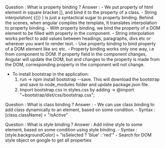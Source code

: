 Question : What is property binding ?
Answer :
         - We put property of html element in square bracket [], and bind it to the property of a class.
         - String interpolation( {{}} ) is just a syntactical sugar to property binding. Behind the scenes, when angular compiles the template, It translates interpolation to property binding.
         - With property binding, we bind the property of a DOM element to be filled with property in the component.
         - String interpolation works perfect to add values between headings, paragraphs, divs etc or wherever you want to render text.
         - Use property binding to bind property of a DOM element like src etc.
         - Property binding works only one way, i.e from component to DOM. If property field in the component changes, Angular will update the DOM, but and changes to the property is made from the DOM, corresponding property in the component will not change.

- To install bootstrap in the application:
  1.  run -> npm install bootstrap --save. This will download the bootstrap and save to node_modules folder and update package.json file.
  2. Import bootstrap.css in styles.css by adding -> @import "~bootstrap/dist/css/bootstrap.css";

Question : What is class binding ?
Answer : - We can use class binding to add class dynamically to an element, based on some condition.
         - Syntax : [class.className] = "isActive"

Question : What is style binding ?
Answer : Add inline style to some element, based on some condition using style binding.
        - Syntax : [style.backgroundColor] = "isSelected ? 'blue' : 'red'"
        - Search for DOM style object on google to get all properties

